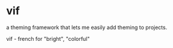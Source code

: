 # vif

a theming framework that lets me easily add theming to projects.

vif - french for "bright", "colorful"
